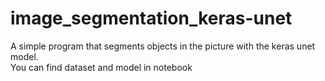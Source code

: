 # image_segmentation_keras-unet
A simple program that segments objects in the picture with the keras unet model. <br> You can find dataset and model in notebook
